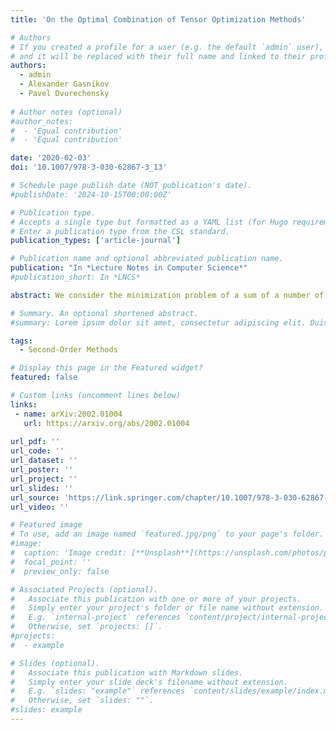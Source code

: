 ```yaml
---
title: 'On the Optimal Combination of Tensor Optimization Methods'

# Authors
# If you created a profile for a user (e.g. the default `admin` user), write the username (folder name) here
# and it will be replaced with their full name and linked to their profile.
authors:
  - admin
  - Alexander Gasnikov
  - Pavel Dvurechensky
  
# Author notes (optional)
#author_notes:
#  - 'Equal contribution'
#  - 'Equal contribution'

date: '2020-02-03'
doi: '10.1007/978-3-030-62867-3_13'

# Schedule page publish date (NOT publication's date).
#publishDate: '2024-10-15T00:00:00Z'

# Publication type.
# Accepts a single type but formatted as a YAML list (for Hugo requirements).
# Enter a publication type from the CSL standard.
publication_types: ['article-journal']

# Publication name and optional abbreviated publication name.
publication: "In *Lecture Notes in Computer Science*"
#publication_short: In *LNCS*

abstract: We consider the minimization problem of a sum of a number of functions having Lipshitz p-th order derivatives with different Lipschitz constants. In this case, to accelerate optimization, we propose a general framework allowing to obtain near-optimal oracle complexity for each function in the sum separately, meaning, in particular, that the oracle for a function with lower Lipschitz constant is called a smaller number of times. As a building block, we extend the current theory of tensor methods and show how to generalize near-optimal tensor methods to work with inexact tensor step. Further, we investigate the situation when the functions in the sum have Lipschitz derivatives of a different order. For this situation, we propose a generic way to separate the oracle complexity between the parts of the sum. Our method is not optimal, which leads to an open problem of the optimal combination of oracles of a different order.

# Summary. An optional shortened abstract.
#summary: Lorem ipsum dolor sit amet, consectetur adipiscing elit. Duis posuere tellus ac convallis placerat. Proin tincidunt magna sed ex sollicitudin condimentum.

tags:
  - Second-Order Methods

# Display this page in the Featured widget?
featured: false

# Custom links (uncomment lines below)
links:
 - name: arXiv:2002.01004
   url: https://arxiv.org/abs/2002.01004
   
url_pdf: ''
url_code: ''
url_dataset: ''
url_poster: ''
url_project: ''
url_slides: ''
url_source: 'https://link.springer.com/chapter/10.1007/978-3-030-62867-3_13'
url_video: ''

# Featured image
# To use, add an image named `featured.jpg/png` to your page's folder.
#image:
#  caption: 'Image credit: [**Unsplash**](https://unsplash.com/photos/pLCdAaMFLTE)'
#  focal_point: ''
#  preview_only: false

# Associated Projects (optional).
#   Associate this publication with one or more of your projects.
#   Simply enter your project's folder or file name without extension.
#   E.g. `internal-project` references `content/project/internal-project/index.md`.
#   Otherwise, set `projects: []`.
#projects:
#  - example

# Slides (optional).
#   Associate this publication with Markdown slides.
#   Simply enter your slide deck's filename without extension.
#   E.g. `slides: "example"` references `content/slides/example/index.md`.
#   Otherwise, set `slides: ""`.
#slides: example
---
```

